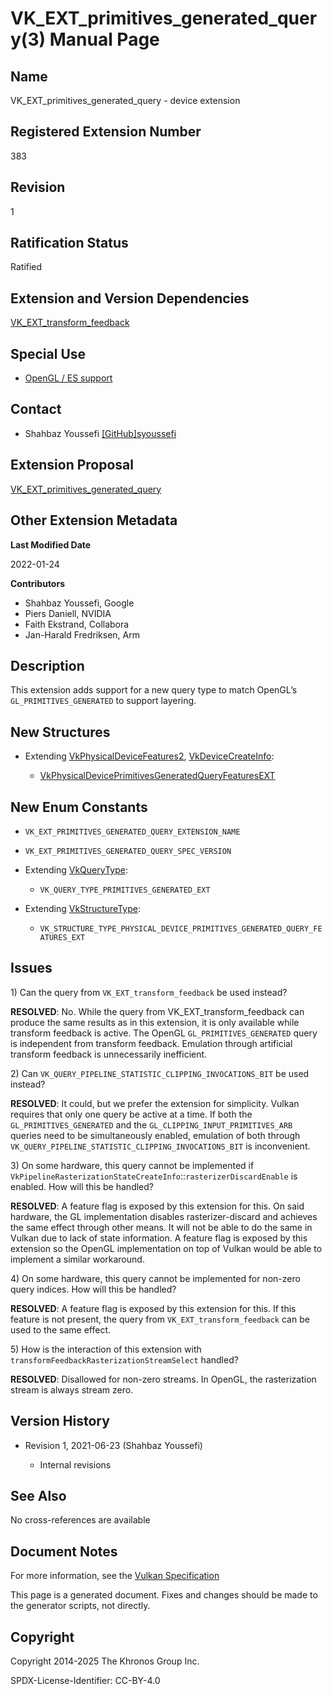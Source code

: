 # VK\_EXT\_primitives\_generated\_query(3) Manual Page

## Name

VK\_EXT\_primitives\_generated\_query - device extension



## [](#_registered_extension_number)Registered Extension Number

383

## [](#_revision)Revision

1

## [](#_ratification_status)Ratification Status

Ratified

## [](#_extension_and_version_dependencies)Extension and Version Dependencies

[VK\_EXT\_transform\_feedback](https://registry.khronos.org/vulkan/specs/latest/man/html/VK_EXT_transform_feedback.html)

## [](#_special_use)Special Use

- [OpenGL / ES support](https://registry.khronos.org/vulkan/specs/latest/html/vkspec.html#extendingvulkan-compatibility-specialuse)

## [](#_contact)Contact

- Shahbaz Youssefi [\[GitHub\]syoussefi](https://github.com/KhronosGroup/Vulkan-Docs/issues/new?body=%5BVK_EXT_primitives_generated_query%5D%20%40syoussefi%0A%2AHere%20describe%20the%20issue%20or%20question%20you%20have%20about%20the%20VK_EXT_primitives_generated_query%20extension%2A)

## [](#_extension_proposal)Extension Proposal

[VK\_EXT\_primitives\_generated\_query](https://github.com/KhronosGroup/Vulkan-Docs/tree/main/proposals/VK_EXT_primitives_generated_query.adoc)

## [](#_other_extension_metadata)Other Extension Metadata

**Last Modified Date**

2022-01-24

**Contributors**

- Shahbaz Youssefi, Google
- Piers Daniell, NVIDIA
- Faith Ekstrand, Collabora
- Jan-Harald Fredriksen, Arm

## [](#_description)Description

This extension adds support for a new query type to match OpenGL’s `GL_PRIMITIVES_GENERATED` to support layering.

## [](#_new_structures)New Structures

- Extending [VkPhysicalDeviceFeatures2](https://registry.khronos.org/vulkan/specs/latest/man/html/VkPhysicalDeviceFeatures2.html), [VkDeviceCreateInfo](https://registry.khronos.org/vulkan/specs/latest/man/html/VkDeviceCreateInfo.html):
  
  - [VkPhysicalDevicePrimitivesGeneratedQueryFeaturesEXT](https://registry.khronos.org/vulkan/specs/latest/man/html/VkPhysicalDevicePrimitivesGeneratedQueryFeaturesEXT.html)

## [](#_new_enum_constants)New Enum Constants

- `VK_EXT_PRIMITIVES_GENERATED_QUERY_EXTENSION_NAME`
- `VK_EXT_PRIMITIVES_GENERATED_QUERY_SPEC_VERSION`
- Extending [VkQueryType](https://registry.khronos.org/vulkan/specs/latest/man/html/VkQueryType.html):
  
  - `VK_QUERY_TYPE_PRIMITIVES_GENERATED_EXT`
- Extending [VkStructureType](https://registry.khronos.org/vulkan/specs/latest/man/html/VkStructureType.html):
  
  - `VK_STRUCTURE_TYPE_PHYSICAL_DEVICE_PRIMITIVES_GENERATED_QUERY_FEATURES_EXT`

## [](#_issues)Issues

1\) Can the query from `VK_EXT_transform_feedback` be used instead?

**RESOLVED**: No. While the query from VK\_EXT\_transform\_feedback can produce the same results as in this extension, it is only available while transform feedback is active. The OpenGL `GL_PRIMITIVES_GENERATED` query is independent from transform feedback. Emulation through artificial transform feedback is unnecessarily inefficient.

2\) Can `VK_QUERY_PIPELINE_STATISTIC_CLIPPING_INVOCATIONS_BIT` be used instead?

**RESOLVED**: It could, but we prefer the extension for simplicity. Vulkan requires that only one query be active at a time. If both the `GL_PRIMITIVES_GENERATED` and the `GL_CLIPPING_INPUT_PRIMITIVES_ARB` queries need to be simultaneously enabled, emulation of both through `VK_QUERY_PIPELINE_STATISTIC_CLIPPING_INVOCATIONS_BIT` is inconvenient.

3\) On some hardware, this query cannot be implemented if `VkPipelineRasterizationStateCreateInfo`::`rasterizerDiscardEnable` is enabled. How will this be handled?

**RESOLVED**: A feature flag is exposed by this extension for this. On said hardware, the GL implementation disables rasterizer-discard and achieves the same effect through other means. It will not be able to do the same in Vulkan due to lack of state information. A feature flag is exposed by this extension so the OpenGL implementation on top of Vulkan would be able to implement a similar workaround.

4\) On some hardware, this query cannot be implemented for non-zero query indices. How will this be handled?

**RESOLVED**: A feature flag is exposed by this extension for this. If this feature is not present, the query from `VK_EXT_transform_feedback` can be used to the same effect.

5\) How is the interaction of this extension with `transformFeedbackRasterizationStreamSelect` handled?

**RESOLVED**: Disallowed for non-zero streams. In OpenGL, the rasterization stream is always stream zero.

## [](#_version_history)Version History

- Revision 1, 2021-06-23 (Shahbaz Youssefi)
  
  - Internal revisions

## [](#_see_also)See Also

No cross-references are available

## [](#_document_notes)Document Notes

For more information, see the [Vulkan Specification](https://registry.khronos.org/vulkan/specs/latest/html/vkspec.html#VK_EXT_primitives_generated_query)

This page is a generated document. Fixes and changes should be made to the generator scripts, not directly.

## [](#_copyright)Copyright

Copyright 2014-2025 The Khronos Group Inc.

SPDX-License-Identifier: CC-BY-4.0